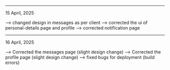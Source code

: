 ___________________________________________________________________

15 April, 2025 

--> changed design in messages as per client 
--> corrected the ui of personal-details page and profile 
--> corrected notification page 

____________________________________________________________________

16 April, 2025

--> Corrected the messages page (slight design change)
--> Corrected the profile page (slight design change)
--> fixed bugs for deployment (build errors)